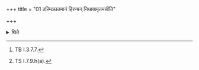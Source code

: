 +++
title = "01 तस्मिञ्छतमानं हिरण्यन् निधायामृतमसीति"

+++

<details><summary>थिते</summary>

1. and then after having kept on it a golden piece of hundred Mānas, the sacrificer keeps his right foot on this gold[^2] with amr̥tamasi.[^3]   

[^2]: TB I.3.7.7.  

[^3]: TS I.7.9.h(a).  
</details>
